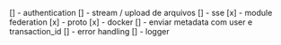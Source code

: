 [] - authentication
[] - stream / upload de arquivos
[] - sse
[x] - module federation
[x] - proto
[x] - docker
[] - enviar metadata com user e transaction_id
[] - error handling
[] - logger
